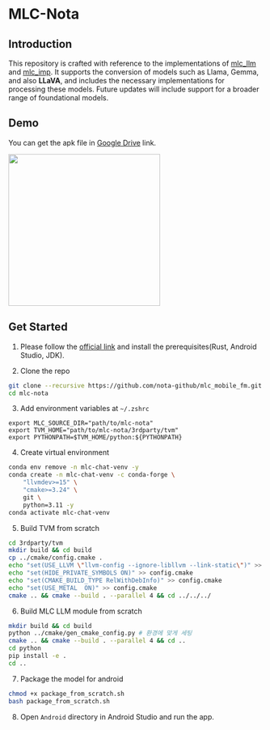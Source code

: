 # MLC-Nota

## Introduction
This repository is crafted with reference to the implementations of [mlc_llm](https://github.com/mlc-ai/mlc-llm) and [mlc_imp](https://github.com/MILVLG/mlc-imp). It supports the conversion of models such as Llama, Gemma, and also **LLaVA**, and includes the necessary implementations for processing these models. Future updates will include support for a broader range of foundational models.

## Demo
You can get the apk file in [Google Drive](https://drive.google.com/file/d/1OeIHYpr44zZNk-N7n18mhUeB3v6FQJrB/view?usp=sharing) link.
  
<img src="https://github.com/nota-github/mlc_mobile_fm/assets/86578246/dc240362-bc5f-4b68-b2fe-9690e14d268e" width="300px">


## Get Started

1. Please follow the [official link](https://llm.mlc.ai/docs/deploy/android.html#prerequisite) and install the prerequisites(Rust, Android Studio, JDK).

2. Clone the repo
```bash
git clone --recursive https://github.com/nota-github/mlc_mobile_fm.git
cd mlc-nota
```

3. Add environment variables at `~/.zshrc`
```
export MLC_SOURCE_DIR="path/to/mlc-nota"
export TVM_HOME="path/to/mlc-nota/3rdparty/tvm"
export PYTHONPATH=$TVM_HOME/python:${PYTHONPATH}
```

4. Create virtual environment
```bash
conda env remove -n mlc-chat-venv -y
conda create -n mlc-chat-venv -c conda-forge \
    "llvmdev>=15" \
    "cmake>=3.24" \
    git \
    python=3.11 -y
conda activate mlc-chat-venv
```

5. Build TVM from scratch
```bash
cd 3rdparty/tvm
mkdir build && cd build
cp ../cmake/config.cmake .
echo "set(USE_LLVM \"llvm-config --ignore-libllvm --link-static\")" >> config.cmake
echo "set(HIDE_PRIVATE_SYMBOLS ON)" >> config.cmake
echo "set(CMAKE_BUILD_TYPE RelWithDebInfo)" >> config.cmake
echo "set(USE_METAL  ON)" >> config.cmake
cmake .. && cmake --build . --parallel 4 && cd ../../../
```

6. Build MLC LLM module from scratch
```bash
mkdir build && cd build
python ../cmake/gen_cmake_config.py # 환경에 맞게 세팅
cmake .. && cmake --build . --parallel 4 && cd ..
cd python
pip install -e .
cd ..
```

7. Package the model for android
```bash
chmod +x package_from_scratch.sh
bash package_from_scratch.sh
```

8. Open `Android` directory in Android Studio and run the app.

